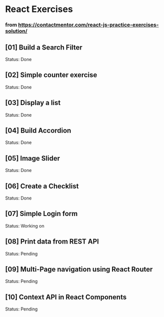 # React Exercises
### from https://contactmentor.com/react-js-practice-exercises-solution/

## [01] Build a Search Filter
Status: Done

## [02] Simple counter exercise
Status: Done

## [03] Display a list
Status: Done

## [04] Build Accordion
Status: Done

## [05] Image Slider
Status: Done

## [06] Create a Checklist
Status: Done

## [07] Simple Login form
Status: Working on

## [08] Print data from REST API
Status: Pending

## [09] Multi-Page navigation using React Router
Status: Pending

## [10] Context API in React Components
Status: Pending
